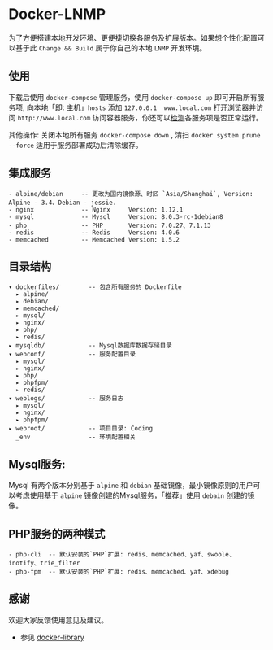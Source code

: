 Docker-LNMP
======================================================================================================================
为了方便搭建本地开发环境、更便捷切换各服务及扩展版本。如果想个性化配置可以基于此 `Change && Build` 属于你自己的本地 `LNMP` 开发环境。

## 使用
下载后使用 `docker-compose` 管理服务，使用 `docker-compose up` 即可开启所有服务项, 向本地「即: 主机」`hosts` 添加 `127.0.0.1  www.local.com` 打开浏览器并访问 `http://www.local.com` 访问容器服务，你还可以[检测](http://www.local.com/detect.php)各服务项是否正常运行。

其他操作: 关闭本地所有服务 `docker-compose down` , 清扫 `docker system prune --force` 适用于服务部署成功后清除缓存。

## 集成服务
    - alpine/debian     -- 更改为国内镜像源、时区 `Asia/Shanghai`, Version: Alpine - 3.4、Debian - jessie.
    - nginx             -- Nginx     Version: 1.12.1
    - mysql             -- Mysql     Version: 8.0.3-rc-1debian8
    - php               -- PHP       Version: 7.0.27、7.1.13
    - redis             -- Redis     Version: 4.0.6
    - memcached         -- Memcached Version: 1.5.2

## 目录结构
    ▾ dockerfiles/        -- 包含所有服务的 Dockerfile
      ▸ alpine/            
      ▸ debian/            
      ▸ memcached/         
      ▸ mysql/             
      ▸ nginx/             
      ▸ php/               
      ▸ redis/             
    ▸ mysqldb/            -- Mysql数据库数据存储目录
    ▾ webconf/            -- 服务配置目录
      ▸ mysql/             
      ▸ nginx/             
      ▸ php/               
      ▸ phpfpm/            
      ▸ redis/             
    ▾ weblogs/            -- 服务日志
      ▸ mysql/             
      ▸ nginx/             
      ▸ phpfpm/            
    ▸ webroot/            -- 项目目录: Coding
      _env                -- 环境配置相关

## Mysql服务:
Mysql 有两个版本分别基于 `alpine` 和 `debian` 基础镜像，最小镜像原则的用户可以考虑使用基于 `alpine` 镜像创建的Mysql服务，「推荐」使用 `debain` 创建的镜像。

## PHP服务的两种模式
    - php-cli  -- 默认安装的`PHP`扩展: redis、memcached、yaf、swoole、inotify、trie_filter
    - php-fpm  -- 默认安装的`PHP`扩展: redis、memcached、yaf、xdebug

## 感谢
欢迎大家反馈使用意见及建议。

 - 参见 [docker-library](https://github.com/docker-library)
